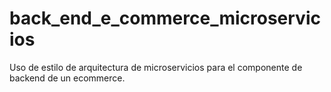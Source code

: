 # back_end_e_commerce_microservicios
Uso de estilo de arquitectura de microservicios para el componente de backend de un ecommerce. 
